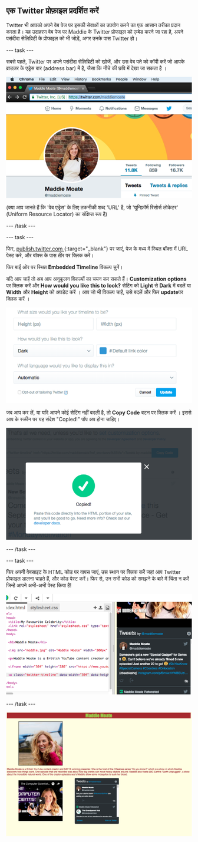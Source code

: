 ## एक Twitter प्रोफ़ाइल प्रदर्शित करें

Twitter भी आपको अपने वेब पेज पर इसकी सेवाओं का उपयोग करने का एक आसान तरीका प्रदान करता है। यह उदाहरण वेब पेज पर Maddie के Twitter प्रोफाइल को एम्बेड करने जा रहा है, अपने पसंदीदा सेलिब्रिटी के प्रोफाइल को भी जोड़ें, अगर उनके पास Twitter हो।

--- task ---

सबसे पहले, Twitter पर अपने पसंदीदा सेलिब्रिटी को खोजें, और उस वेब पते को कॉपी करें जो आपके ब्राउज़र के एड्रेस बार (address bar) में है, जैसा कि नीचे की छवि में देखा जा सकता है ।

![एड्रेस बार हाइलाइटेड(highlighted) हो जाये](images/addressBarSelectedText.png)

(क्या आप जानते हैं कि 'वेब एड्रेस' के लिए तकनीकी शब्द 'URL' है, जो 'यूनिफ़ॉर्म रिसोर्स लोकेटर' (Uniform Resource Locator) का संक्षिप्त रूप है)

--- /task ---

--- task ---

फिर, [ publish.twitter.com ](https://publish.twitter.com){:target="_blank"} पर जाएं, पेज के मध्य में स्थित बॉक्स में URL पेस्ट करे, और बॉक्स के पास तीर पर क्लिक करें।

फिर बाईं ओर पर स्थित **Embedded Timeline** विकल्प चुनें।

यदि आप चाहें तो अब आप अनुकूलन विकल्पों का चयन कर सकते हैं। **Customization options** पर क्लिक करें और **How would you like this to look?** सेटिंग को **Light** से **Dark** में बदलें या **Width** और **Height** को अपडेट करें । आप जो भी विकल्प चाहें, उसे बदलें और फिर **update**पर क्लिक करें ।

![अनुकूलन विकल्पों की सूची](images/twitterOptions.png)

जब आप कर लें, या यदि आपने कोई सेटिंग नहीं बदली है, तो **Copy Code** बटन पर क्लिक करें । इससे आप के स्क्रीन पर यह संदेश "Copied!" पॉप अप होना चाहिए।

![संदेश कॉपी करे](images/copiedMessage.png)

--- /task ---

--- task ---

फिर अपनी वेबसाइट के HTML कोड पर वापस जाएं, उस स्थान पर क्लिक करें जहां आप Twitter प्रोफाइल डालना चाहते हैं, और कोड पेस्ट करें। फिर से, उन सभी कोड को समझने के बारे में चिंता न करें जिन्हें आपने अभी-अभी पेस्ट किया है!

![Trinket पर Twitter का कोड](images/twitterCodeTkt.png)

--- /task ---

![इस स्तर पर वेबसाइट का उदाहरण](images/step7eg.png)
